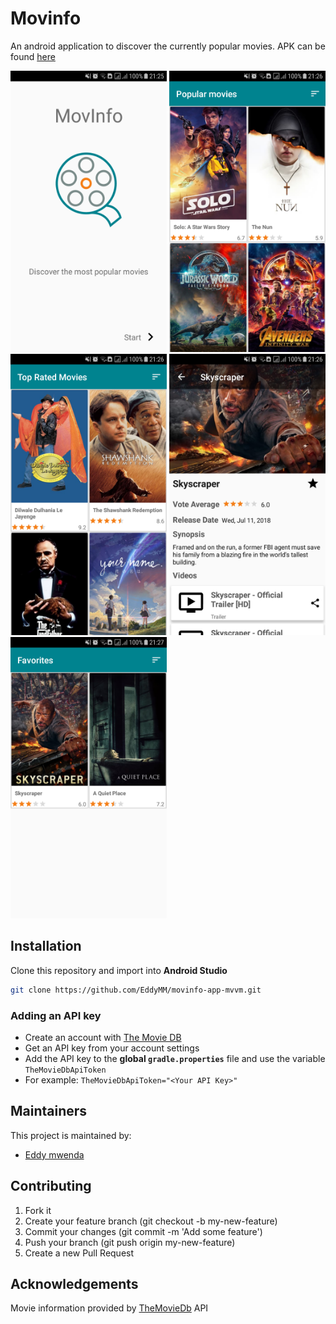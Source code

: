# Movinfo

An android application to discover the currently popular movies.
APK can be found [here](https://github.com/EddyMM/movinfo-app-mvvm/releases)

<img src="github_assets/imgs/splash_screen.png" alt="Movie list screen" width=250 height=450 />  <img src="github_assets/imgs/popular_movies_screen.png" alt="Movie list screen" width=250 height=450 />  
<img src="github_assets/imgs/top_rated_movies_screen.png" alt="Movie list screen" width=250 height=450 />  <img src="github_assets/imgs/example_detail_screen.png" alt="Movie list screen" width=250 height=450 />
<img src="github_assets/imgs/favorites_screen.png" alt="Movie list screen" width=250 height=450 />

## Installation
Clone this repository and import into **Android Studio**
```bash
git clone https://github.com/EddyMM/movinfo-app-mvvm.git
```

### Adding an API key

- Create an account with [The Movie DB](https://www.themoviedb.org/)
- Get an API key from your account settings
- Add the API key to the **global `gradle.properties`** file 
and use the variable `TheMovieDbApiToken`
- For example:
`TheMovieDbApiToken="<Your API Key>"`

## Maintainers
This project is maintained by:
* [Eddy mwenda](https://github.com/EddyMM)


## Contributing

1. Fork it
2. Create your feature branch (git checkout -b my-new-feature)
3. Commit your changes (git commit -m 'Add some feature')
4. Push your branch (git push origin my-new-feature)
5. Create a new Pull Request

## Acknowledgements

Movie information provided by [TheMovieDb]((https://www.themoviedb.org/)) API